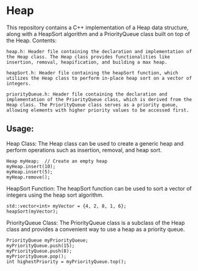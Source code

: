 # Heap

This repository contains a C++ implementation of a Heap data structure, along with a HeapSort algorithm and a PriorityQueue class built on top of the Heap.
Contents:

    heap.h: Header file containing the declaration and implementation of the Heap class. The Heap class provides functionalities like insertion, removal, heapification, and building a max heap.

    heapSort.h: Header file containing the heapSort function, which utilizes the Heap class to perform in-place heap sort on a vector of integers.

    priorityQueue.h: Header file containing the declaration and implementation of the PriorityQueue class, which is derived from the Heap class. The PriorityQueue class serves as a priority queue, allowing elements with higher priority values to be accessed first.

## Usage:

 Heap Class: The Heap class can be used to create a generic heap and perform operations such as insertion, removal, and heap sort.

    

    Heap myHeap;  // Create an empty heap
    myHeap.insert(10);
    myHeap.insert(5);
    myHeap.remove();

HeapSort Function: The heapSort function can be used to sort a vector of integers using the heap sort algorithm.



    std::vector<int> myVector = {4, 2, 8, 1, 6};
    heapSort(myVector);

PriorityQueue Class: The PriorityQueue class is a subclass of the Heap class and provides a convenient way to use a heap as a priority queue.


    
    PriorityQueue myPriorityQueue;
    myPriorityQueue.push(15);
    myPriorityQueue.push(8);
    myPriorityQueue.pop();
    int highestPriority = myPriorityQueue.top();
